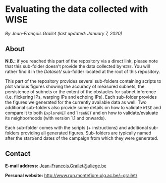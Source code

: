 # Evaluating the data collected with WISE

*By Jean-François Grailet (last updated: January 7, 2020)*

## About

**N.B.:** if you reached this part of the repository via a direct link, please note that this 
sub-folder doesn't provide the data collected by `WISE`. You will rather find it in the 
*Dataset/* sub-folder located at the root of this repository.

This part of the repository provides several sub-folders containing scripts to plot various 
figures showing the accuracy of measured subnets, the persistence of subnets or the extent of the 
obstacles for subnet inference (i.e. flickering IPs, warping IPs and echoing IPs). Each sub-folder 
provides the figures we generated for the currently available data as well. Two additional 
sub-folders also provide some details on how to validate `WISE` and compare it to both 
`ExploreNET` and `TreeNET` and on how to validate/evaluate its neighborhoods (with version 1.1 and 
onwards).

Each sub-folder comes with the scripts (+ instructions) and additional sub-folders providing all 
generated figures. Sub-folders are typically named after the start/end dates of the campaign from 
which they were generated.

## Contact

**E-mail address:** Jean-Francois.Grailet@uliege.be

**Personal website:** http://www.run.montefiore.ulg.ac.be/~grailet/
